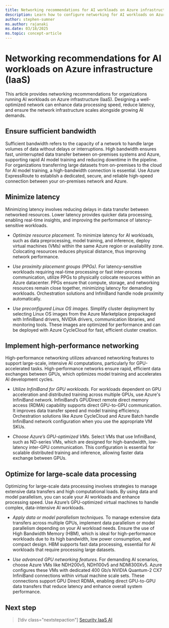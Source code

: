 ```yaml
---
title: Networking recommendations for AI workloads on Azure infrastructure (IaaS)
description: Learn how to configure networking for AI workloads on Azure infrastructure (IaaS).
author: stephen-sumner
ms.author: rajanaki
ms.date: 03/18/2025
ms.topic: concept-article
---
```


# Networking recommendations for AI workloads on Azure infrastructure (IaaS)

This article provides networking recommendations for organizations running AI workloads on Azure infrastructure (IaaS). Designing a well-optimized network can enhance data processing speed, reduce latency, and ensure the network infrastructure scales alongside growing AI demands.

## Ensure sufficient bandwidth

Sufficient bandwidth refers to the capacity of a network to handle large volumes of data without delays or interruptions. High bandwidth ensures fast, uninterrupted data transfer between on-premises systems and Azure, supporting rapid AI model training and reducing downtime in the pipeline. For organizations transferring large datasets from on-premises to the cloud for AI model training, a high-bandwidth connection is essential. Use Azure ExpressRoute to establish a dedicated, secure, and reliable high-speed connection between your on-premises network and Azure.

## Minimize latency

Minimizing latency involves reducing delays in data transfer between networked resources. Lower latency provides quicker data processing, enabling real-time insights, and improving the performance of latency-sensitive workloads.

- *Optimize resource placement.* To minimize latency for AI workloads, such as data preprocessing, model training, and inference, deploy virtual machines (VMs) within the same Azure region or availability zone. Colocating resources reduces physical distance, thus improving network performance.
  
- *Use proximity placement groups (PPGs).* For latency-sensitive workloads requiring real-time processing or fast inter-process communication, utilize PPGs to physically colocate resources within an Azure datacenter. PPGs ensure that compute, storage, and networking resources remain close together, minimizing latency for demanding workloads. Orchestration solutions and InfiniBand handle node proximity automatically.
  
- *Use preconfigured Linux OS images.* Simplify cluster deployment by selecting Linux OS images from the Azure Marketplace prepackaged with InfiniBand drivers, NVIDIA drivers, communication libraries, and monitoring tools. These images are optimized for performance and can be deployed with Azure CycleCloud for fast, efficient cluster creation.

## Implement high-performance networking

High-performance networking utilizes advanced networking features to support large-scale, intensive AI computations, particularly for GPU-accelerated tasks. High-performance networks ensure rapid, efficient data exchanges between GPUs, which optimizes model training and accelerates AI development cycles.

- *Utilize InfiniBand for GPU workloads.* For workloads dependent on GPU acceleration and distributed training across multiple GPUs, use Azure's InfiniBand network. InfiniBand’s GPUDirect remote direct memory access (RDMA) capability supports direct GPU-to-GPU communication. It improves data transfer speed and model training efficiency. Orchestration solutions like Azure CycleCloud and Azure Batch handle InfiniBand network configuration when you use the appropriate VM SKUs.
  
- *Choose Azure’s GPU-optimized VMs.* Select VMs that use InfiniBand, such as ND-series VMs, which are designed for high-bandwidth, low-latency inter-GPU communication. This configuration is essential for scalable distributed training and inference, allowing faster data exchange between GPUs.

## Optimize for large-scale data processing

Optimizing for large-scale data processing involves strategies to manage extensive data transfers and high computational loads. By using data and model parallelism, you can scale your AI workloads and enhance processing speed. Use Azure’s GPU-optimized virtual machines to handle complex, data-intensive AI workloads.

- *Apply data or model parallelism techniques.* To manage extensive data transfers across multiple GPUs, implement data parallelism or model parallelism depending on your AI workload needs. Ensure the use of High Bandwidth Memory (HBM), which is ideal for high-performance workloads due to its high bandwidth, low power consumption, and compact design. HBM supports fast data processing, essential for AI workloads that require processing large datasets.

- *Use advanced GPU networking features.* For demanding AI scenarios, choose Azure VMs like NDH200v5, NDH100v5 and NDMI300Xv5. Azure configures these VMs with dedicated 400 Gb/s NVIDIA Quantum-2 CX7 InfiniBand connections within virtual machine scale sets. These connections support GPU Direct RDMA, enabling direct GPU-to-GPU data transfers that reduce latency and enhance overall system performance.

## Next step

> [!div class="nextstepaction"]
> [Security IaaS AI](./security.md)
